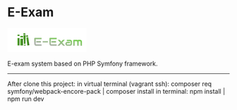 # E-Exam
![E-exam](/symfonyApp/public/build/images/logo.png)

E-exam system based on PHP Symfony framework.

---
After clone this project: 
in virtual terminal (vagrant ssh): composer req symfony/webpack-encore-pack | composer install
in terminal: npm install | npm run dev 
